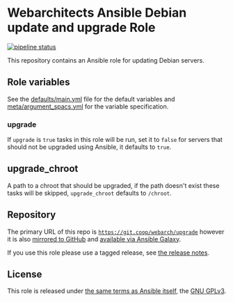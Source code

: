 # Webarchitects Ansible Debian update and upgrade Role 

[![pipeline status](https://git.coop/webarch/upgrade/badges/master/pipeline.svg)](https://git.coop/webarch/upgrade/-/commits/master)

This repository contains an Ansible role for updating Debian servers.

## Role variables

See the [defaults/main.yml](defaults/main.yml) file for the default variables and [meta/argument_spacs.yml](meta/argument_specs.yml) for the variable specification.

### upgrade

If `upgrade` is `true` tasks in this role will be run, set it to `false` for servers that should not be upgraded using Ansible, it defaults to `true`.

## upgrade_chroot

A path to a chroot that should be upgraded, if the path doesn't exist these tasks will be skipped, `upgrade_chroot` defaults to `/chroot`.

## Repository

The primary URL of this repo is [`https://git.coop/webarch/upgrade`](https://git.coop/webarch/upgrade) however it is also [mirrored to GitHub](https://github.com/webarch-coop/ansible-role-upgrade) and [available via Ansible Galaxy](https://galaxy.ansible.com/chriscroome/upgrade).

If you use this role please use a tagged release, see [the release notes](https://git.coop/webarch/upgrade/-/releases).

## License

This role is released under [the same terms as Ansible itself](https://github.com/ansible/ansible/blob/devel/COPYING), the [GNU GPLv3](LICENSE).
